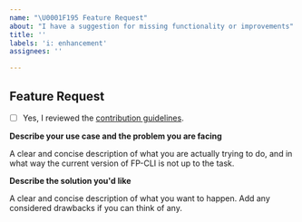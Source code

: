```yaml
---
name: "\U0001F195 Feature Request"
about: "I have a suggestion for missing functionality or improvements"
title: ''
labels: 'i: enhancement'
assignees: ''

---
```


## Feature Request

<!--- ⚠️ Before you describe your requested feature... ---

**Is your feature request directly related to a specific, existing command?**

If yes, make sure you are in the correct repository that contains the command you are referring to, and only create the issue in that repository.

Here's a quick overview of where to find the different commands:

* `fp (cache|transient) *` https://github.com/fp-cli/cache-command
* `fp checksum` https://github.com/fp-cli/checksum-command
* `fp config *` https://github.com/fp-cli/config-command
* `fp core *` https://github.com/fp-cli/core-command
* `fp cron *` https://github.com/fp-cli/cron-command
* `fp db *` https://github.com/fp-cli/db-command
* `fp embed *` https://github.com/fp-cli/embed-command
* `fp (eval|eval-file)` https://github.com/fp-cli/eval-command
* `fp export` https://github.com/fp-cli/export-command
* `fp (option|post|comment|user|term|site) *` https://github.com/fp-cli/entity-command
* `fp i18n` https://github.com/fp-cli/i18n-command
* `fp import` https://github.com/fp-cli/import-command
* `fp language` https://github.com/fp-cli/language-command
* `fp maintenance-mode *` https://github.com/fp-cli/maintenance-mode-command
* `fp media *` https://github.com/fp-cli/media-command
* `fp package *` https://github.com/fp-cli/package-command
* `fp (plugin|theme) *` https://github.com/fp-cli/extension-command
* `fp rewrite` https://github.com/fp-cli/rewrite-command
* `fp (role|cap) *` https://github.com/fp-cli/role-command
* `fp scaffold *` https://github.com/fp-cli/scaffold-command
* `fp search-replace` https://github.com/fp-cli/search-replace-command
* `fp server` https://github.com/fp-cli/server-command
* `fp shell` https://github.com/fp-cli/shell-command
* `fp super-admin *` https://github.com/fp-cli/super-admin-command
* `fp (widget|sidebar) *` https://github.com/fp-cli/widget-command

If you are not in the correct repository right now, you can just close this issue/window without submitting and click through to the correct one.

**Is your feature request about a new command, or a more general idea?**

If your feature request is not about making a change to one or more existing commands, but rather about adding functionality that doesn't naturally fit one of the existing commands, head over to the [`fp-cli/ideas`](https://github.com/fp-cli/ideas) repository and [create a new issue in that repository](https://github.com/fp-cli/ideas/issues/new).

The issue tracker in that repository will collect ideas that are still vague and need fleshing out and/or preparatory work (like creating a new repository) before the actual development work can begin.

--- ✅ If you are in the correct location now... ---> 

- [ ] Yes, I reviewed the [contribution guidelines](https://make.finpress.org/cli/handbook/contributing/).

**Describe your use case and the problem you are facing**

A clear and concise description of what you are actually trying to do, and in what way the current version of FP-CLI is not up to the task.

**Describe the solution you'd like**

A clear and concise description of what you want to happen. Add any considered drawbacks if you can think of any.
